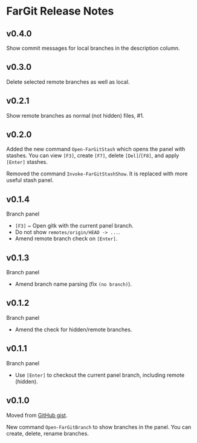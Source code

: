 # FarGit Release Notes

## v0.4.0

Show commit messages for local branches in the description column.

## v0.3.0

Delete selected remote branches as well as local.

## v0.2.1

Show remote branches as normal (not hidden) files, #1.

## v0.2.0

Added the new command `Open-FarGitStash` which opens the panel with stashes.
You can view `[F3]`, create `[F7]`, delete `[Del]`/`[F8]`, and apply `[Enter]` stashes.

Removed the command `Invoke-FarGitStashShow`.
It is replaced with more useful stash panel.

## v0.1.4

Branch panel

- `[F3]` ~ Open gitk with the current panel branch.
- Do not show `remotes/origin/HEAD -> ...`.
- Amend remote branch check on `[Enter]`.

## v0.1.3

Branch panel

- Amend branch name parsing (fix `(no branch)`).

## v0.1.2

Branch panel

- Amend the check for hidden/remote branches.

## v0.1.1

Branch panel

- Use `[Enter]` to checkout the current panel branch, including remote (hidden).

## v0.1.0

Moved from [GitHub gist](https://gist.github.com/nightroman/1d4806e4bcd2fae1b852).

New command `Open-FarGitBranch` to show branches in the panel.
You can create, delete, rename branches.
